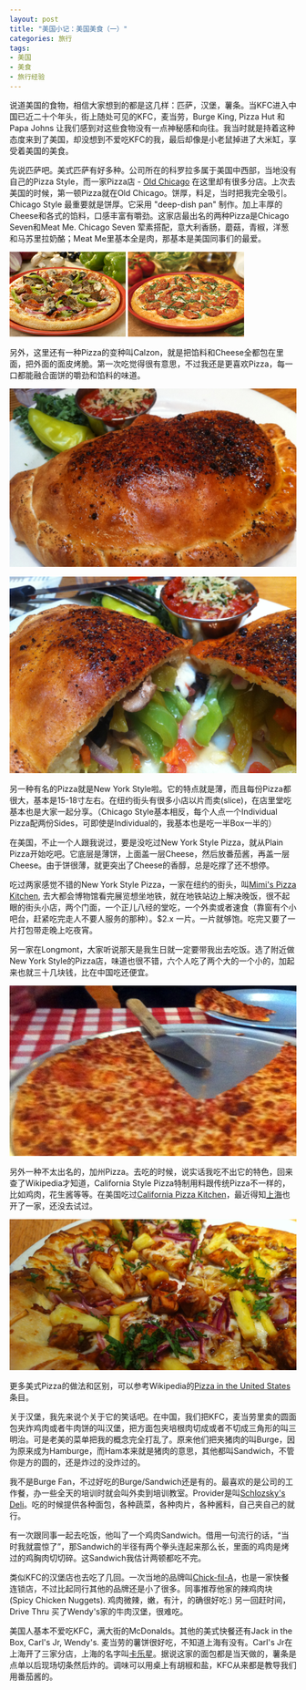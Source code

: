 ```yaml
---
layout: post
title: "美国小记：美国美食（一）"
categories: 旅行
tags:
- 美国
- 美食
- 旅行经验
---
```

说道美国的食物，相信大家想到的都是这几样：匹萨，汉堡，薯条。当KFC进入中国已近二十个年头，街上随处可见的KFC，麦当劳，Burge King, Pizza Hut 和 Papa Johns 让我们感到对这些食物没有一点神秘感和向往。我当时就是持着这种态度来到了美国，却没想到不爱吃KFC的我，最后却像是小老鼠掉进了大米缸，享受着美国的美食。

先说匹萨吧。美式匹萨有好多种。公司所在的科罗拉多属于美国中西部，当地没有自己的Pizza Style，而一家Pizza店 - [Old Chicago](http://www.oldchicago.com/) 在这里却有很多分店。上次去美国的时候，第一顿Pizza就在Old Chicago。饼厚，料足，当时把我完全吸引。Chicago Style 最重要就是饼厚。它采用 "deep-dish pan" 制作。加上丰厚的Cheese和各式的馅料，口感丰富有嚼劲。这家店最出名的两种Pizza是Chicago Seven和Meat Me. Chicago Seven 荤素搭配，意大利香肠，蘑菇，青椒，洋葱和马苏里拉奶酪；Meat Me里基本全是肉，那基本是美国同事们的最爱。

![](/images/Chicago7Pizza.jpg "Chicago7Pizza") ![](/images/CapresePizza.jpg "CapresePizza")

另外，这里还有一种Pizza的变种叫Calzon，就是把馅料和Cheese全都包在里面，把外面的面皮烤脆。第一次吃觉得很有意思，不过我还是更喜欢Pizza，每一口都能融合面饼的嚼劲和馅料的味道。

![](/images/pizza_old_chicago_calzon.png "pizza_old_chicago_calzon")

![](/images/pizza_old_chicago_calzon2.png "pizza_old_chicago_calzon2")

另一种有名的Pizza就是New York Style啦。它的特点就是薄，而且每份Pizza都很大，基本是15-18寸左右。在纽约街头有很多小店以片而卖(slice)，在店里堂吃基本也是大家一起分享。（Chicago Style基本相反，每个人点一个Individual Pizza配两份Sides，可即使是Individual的，我基本也是吃一半Box一半的）

在美国，不止一个人跟我说过，要是没吃过New York Style Pizza，就从Plain Pizza开始吃吧。它底层是薄饼，上面盖一层Cheese，然后放番茄酱，再盖一层Cheese。由于饼很薄，就更突出了Cheese的香醇，总是吃撑了还不想停。

吃过两家感觉不错的New York Style Pizza，一家在纽约的街头，叫[Mimi's Pizza Kitchen](http://www.yelp.com/biz/mimis-pizza-kitchen-new-york), 去大都会博物馆看完展览想坐地铁，就在地铁站边上解决晚饭，很不起眼的街头小店，两个门面，一个正儿八经的堂吃，一个外卖或者速食（靠窗有个小吧台，赶紧吃完走人不要人服务的那种）。$2.x 一片。一片就够饱。吃完又要了一片打包带走晚上吃夜宵。

另一家在Longmont，大家听说那天是我生日就一定要带我出去吃饭。选了附近做New York Style的Pizza店，味道也很不错，六个人吃了两个大的一个小的，加起来也就三十几块钱，比在中国吃还便宜。

![](/images/pizza_longmont.png "pizza_longmont")

另外一种不太出名的，加州Pizza。去吃的时候，说实话我吃不出它的特色，回来查了Wikipedia才知道，California Style Pizza特制用料跟传统Pizza不一样的，比如鸡肉，花生酱等等。在美国吃过[California Pizza Kitchen](http://www.yelp.com/biz/california-pizza-kitchen-boulder)，最近得知[上海](http://www.dianping.com/shop/4502941)也开了一家，还没去试过。

![](/images/pizza_california.png "pizza_california")

更多美式Pizza的做法和区别，可以参考Wikipedia的[Pizza in the United States](http://en.wikipedia.org/wiki/Pizza_in_the_United_States)条目。

关于汉堡，我先来说个关于它的笑话吧。在中国，我们把KFC，麦当劳里卖的圆面包夹炸鸡肉或者牛肉饼的叫汉堡，把方面包夹培根肉切成或者不切成三角形的叫三明治。可是老美的菜单把我的概念完全打乱了。原来他们把夹猪肉的叫Burge，因为原来成为Hamburge，而Ham本来就是猪肉的意思，其他都叫Sandwich，不管你是方的圆的，还是炸过的没炸过的。

我不是Burge Fan，不过好吃的Burge/Sandwich还是有的。最喜欢的是公司的工作餐，办一些全天的培训时就会叫外卖到培训教室。Provider是叫[Schlozsky's Deli](http://www.yelp.com/biz/schlotzskys-deli-longmont)。吃的时候提供各种面包，各种蔬菜，各种肉片，各种酱料，自己夹自己的就行。

有一次跟同事一起去吃饭，他叫了一个鸡肉Sandwich。借用一句流行的话，“当时我就震惊了”，那Sandwich的半径有两个拳头连起来那么长，里面的鸡肉是烤过的鸡胸肉切切碎。这Sandwich我估计两顿都吃不完。

类似KFC的汉堡店也去吃了几回。一次当地的品牌叫[Chick-fil-A](http://www.yelp.com/biz/chick-fil-a-longmont)，也是一家快餐连锁店，不过比起同行其他的品牌还是小了很多。同事推荐他家的辣鸡肉块 (Spicy Chicken Nuggets). 鸡肉微辣，嫩，有汁，的确很好吃:) 另一回赶时间，Drive Thru 买了Wendy's家的牛肉汉堡，很难吃。

美国人基本不爱吃KFC，满大街的McDonalds。其他的美式快餐还有Jack in the Box, Carl's Jr, Wendy's. 麦当劳的薯饼很好吃，不知道上海有没有。Carl's Jr在上海开了三家分店，上海的名字叫[卡乐星](http://www.dianping.com/search/keyword/1/0_%E5%8D%A1%E4%B9%90%E6%98%9F)。据说这家的面包都是当天做的，薯条是点单以后现场切条然后炸的。调味可以用桌上有胡椒和盐，KFC从来都是教导我们用番茄酱的。
